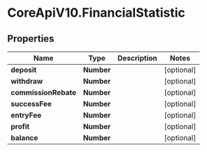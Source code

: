 # CoreApiV10.FinancialStatistic

## Properties
Name | Type | Description | Notes
------------ | ------------- | ------------- | -------------
**deposit** | **Number** |  | [optional] 
**withdraw** | **Number** |  | [optional] 
**commissionRebate** | **Number** |  | [optional] 
**successFee** | **Number** |  | [optional] 
**entryFee** | **Number** |  | [optional] 
**profit** | **Number** |  | [optional] 
**balance** | **Number** |  | [optional] 


